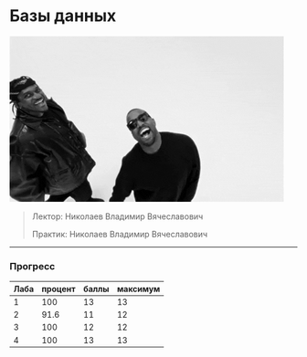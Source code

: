 # Базы данных

![pic](https://github.com/bilyardvmetro/ITMO-System-Application-Software/blob/main/gifs/DBReadme.gif)

> Лектор: Николаев Владимир Вячеславович
>
> Практик: Николаев Владимир Вячеславович


---

### Прогресс
| Лаба | процент | баллы | максимум |
| ---- | ------- | ----- | -------- | 
|   1  |   100   |   13  |    13    |
|   2  |   91.6  |   11  |    12    |
|   3  |   100   |   12  |    12    |
|   4  |   100   |   13  |    13    |
